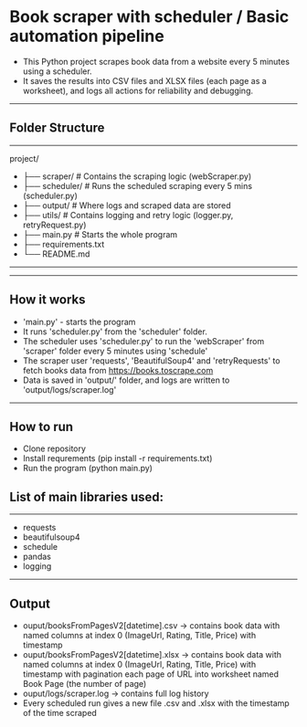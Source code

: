 # Book scraper with scheduler / Basic automation pipeline

- This Python project scrapes book data from a website every 5 minutes using a scheduler. 
- It saves the results into CSV files and XLSX files (each page as a worksheet), and logs all actions for reliability and debugging.

---

## Folder Structure

---


project/
- ├── scraper/ # Contains the scraping logic (webScraper.py)
- ├── scheduler/ # Runs the scheduled scraping every 5 mins (scheduler.py)
- ├── output/ # Where logs and scraped data are stored
- ├── utils/ # Contains logging and retry logic (logger.py, retryRequest.py)
- ├── main.py # Starts the whole program
- ├── requirements.txt
- └── README.md

---


---

## How it works 

- 'main.py'  - starts the program 
- It runs 'scheduler.py' from the 'scheduler' folder.
- The scheduler uses 'scheduler.py' to run the 'webScraper' from 'scraper' folder every 5 minutes using 'schedule'
- The scraper user 'requests', 'BeautifulSoup4' and 'retryRequests' to fetch books data from https://books.toscrape.com
- Data is saved in 'output/' folder, and logs are written to 'output/logs/scraper.log'

---

## How to run 

- Clone repository 
- Install requrements (pip install -r requirements.txt)
- Run the program (python main.py)


## List of main libraries used:


---


- requests
- beautifulsoup4
- schedule
- pandas
- logging


---

## Output

- ouput/booksFromPagesV2[datetime].csv -> contains book data with named columns at index 0 (ImageUrl, Rating, Title, Price) with timestamp
- ouput/booksFromPagesV2[datetime].xlsx -> contains book data with named columns at index 0 (ImageUrl, Rating, Title, Price) with timestamp
                                         with pagination each page of URL into worksheet named Book Page (the number of page) 
- ouput/logs/scraper.log -> contains full log history  
- Every scheduled run gives a new file .csv and .xlsx with the timestamp of the time scraped
